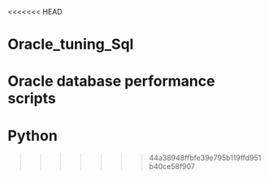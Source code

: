 <<<<<<< HEAD
# Oracle_tuning_Sql
Oracle database performance scripts
=======
# Python
>>>>>>> 44a38948ffbfe39e795b119ffd951b40ce58f907
